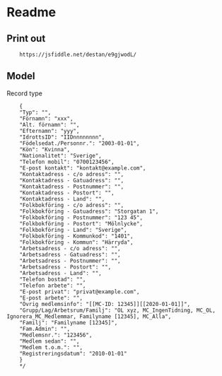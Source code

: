 # Readme

## Print out 

        https://jsfiddle.net/destan/e9gjwodL/


## Model

Record type

        {
        "Typ": "",
        "Förnamn": "xxx",
        "Alt. förnamn": "",
        "Efternamn": "yyy",
        "IdrottsID": "IIDnnnnnnnn",
        "Födelsedat./Personnr.": "2003-01-01",
        "Kön": "Kvinna",
        "Nationalitet": "Sverige",
        "Telefon mobil": "0700123456",
        "E-post kontakt": "kontakt@example.com",
        "Kontaktadress - c/o adress": "",
        "Kontaktadress - Gatuadress": "",
        "Kontaktadress - Postnummer": "",
        "Kontaktadress - Postort": "",
        "Kontaktadress - Land": "",
        "Folkbokföring - c/o adress": "",
        "Folkbokföring - Gatuadress": "Storgatan 1",
        "Folkbokföring - Postnummer": "123 45",
        "Folkbokföring - Postort": "Mölnlycke",
        "Folkbokföring - Land": "Sverige",
        "Folkbokföring - Kommunkod": "1401",
        "Folkbokföring - Kommun": "Härryda",
        "Arbetsadress - c/o adress": "",
        "Arbetsadress - Gatuadress": "",
        "Arbetsadress - Postnummer": "",
        "Arbetsadress - Postort": "",
        "Arbetsadress - Land": "",
        "Telefon bostad": "",
        "Telefon arbete": "",
        "E-post privat": "privat@example.com",
        "E-post arbete": "",
        "Övrig medlemsinfo": "[[MC-ID: 12345]][[2020-01-01]]",
        "Grupp/Lag/Arbetsrum/Familj": "OL xyz, MC_IngenTidning, MC_OL, Ignorera_MC_Medlemmar, Familyname [12345], MC_Alla",
        "Familj": "Familyname [12345]",
        "Fam.Admin": "",
        "Medlemsnr.": "123456",
        "Medlem sedan": "",
        "Medlem t.o.m.": "",
        "Registreringsdatum": "2010-01-01"
        }
        */
        